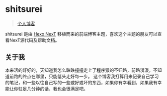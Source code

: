 # shitsurei

> [个人博客](https://shitsurei.online/)

shitsurei 是由 [Hexo NexT](https://github.com/iissnan/hexo-theme-next) 移植而来的前端博客主题，喜欢这个主题的朋友可以查看NexT源代码及帮助文档。<!--commit: f951075d9b739d26b42472431995fa68d08796aa-->

## 关于我

本来活的好好的，天知道我怎么跌跌撞撞走上了程序猿的不归路，前路漫漫，不知道前路的终点在哪里，只能低头走好每一步。
这个博客我打算用来记录自己学习的笔记，和一些以往自己写的一些或好或坏的东西，如果你有幸看到，如果我有幸能让你驻足几分钟的话，我也会很满足吧。

